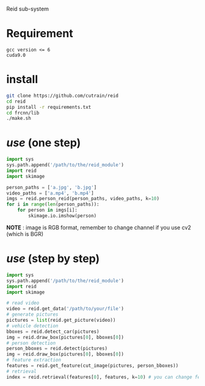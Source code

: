 Reid sub-system

# Requirement
```
gcc version <= 6
cuda9.0
```

# install
```bash
git clone https://github.com/cutrain/reid
cd reid
pip install -r requirements.txt
cd frcnn/lib
./make.sh
```

# *use* (one step)
```python
import sys
sys.path.append('/path/to/the/reid_module')
import reid
import skimage

person_paths = ['a.jpg', 'b.jpg']
video_paths = ['a.mp4', 'b.mp4']
imgs = reid.person_reid(person_paths, video_paths, k=10)
for i in range(len(person_paths)):
	for person in imgs[i]:
		skimage.io.imshow(person)
```
**NOTE** : image is RGB format, remember to change channel if you use cv2 (which is BGR)

# *use* (step by step)
```python
import sys
sys.path.append('/path/to/the/reid_module')
import reid
import skimage

# read video
video = reid.get_data('/path/to/your/file')
# generate pictures
pictures = list(reid.get_picture(video))
# vehicle detection
bboxes = reid.detect_car(pictures)
img = reid.draw_box(pictures[0], bboxes[0])
# person detection
person_bboxes = reid.detect(pictures)
img = reid.draw_box(pictures[0], bboxes[0])
# feature extraction
features = reid.get_feature(cut_image(pictures, person_bboxes))
# retrieval
index = reid.retrieval(features[0], features, k=10) # you can change features[0] into any other feature you got

```

